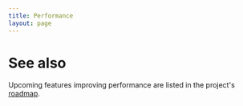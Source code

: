 ```yaml
---
title: Performance
layout: page
---
```


# See also

Upcoming features improving performance are listed in the project's [roadmap](roadmap.html).
